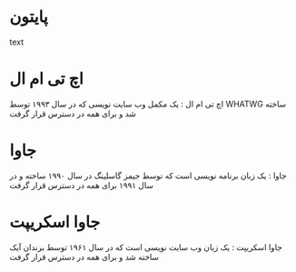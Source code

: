 # پایتون

<p>text</p>

# اچ تی ام ال

<p>اچ تی ام ال : یک مکمل وب سایت نویسی که در سال ۱۹۹۳ توسط WHATWG ساخته شد و برای همه در دسترس قرار گرفت</p>

# جاوا

<p>جاوا : یک زبان برنامه نویسی است که توسط جیمز گاسلینگ در سال ۱۹۹۰ ساخته و در سال ۱۹۹۱ برای همه در دسترس قرار گرفت</p>

# جاوا اسکریپت

<p>جاوا اسکریپت : یک زبان وب سایت نویسی است که در سال ۱۹۶۱ توسط برندان آیک ساخته شد و برای همه در دسترس قرار گرفت</p>
